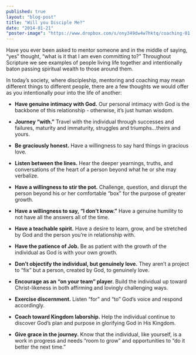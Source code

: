 ```yaml
---
published: true
layout: "blog-post"
title: "Will you Disciple Me?"
date: "2014-01-21"
"poster-image": "https://www.dropbox.com/s/ony349dw4w7hktq/coaching-01.jpg"
---
```


Have you ever been asked to mentor someone and in the middle of saying, “yes” thought, “what is it that I am even committing to?” Throughout Scripture we see examples of people living life together and intentionally baton passing spiritual wealth to those around them. 

In today’s society, where discipleship, mentoring and coaching may mean different things to different people, there are a few thoughts we would offer as you intentionally pour into the life of another:

- **Have genuine intimacy with God.** Our personal intimacy with God is the backbone of this relationship - otherwise, it’s just human wisdom.

- **Journey “with.”**  Travel with the individual through successes and failures, maturity and immaturity, struggles and triumphs…theirs and yours.

- **Be graciously honest.** Have a willingness to say hard things in gracious love.

- **Listen between the lines.** Hear the deeper yearnings, truths, and conversations of the heart of a person beyond what he or she may verbalize.

- **Have a willingness to stir the pot.** Challenge, question, and disrupt the person beyond his or her comfortable “box” for the purpose of greater growth.

- **Have a willingness to say, “I don’t know.”** Have a genuine humility to not have all the answers all of the time.

- **Have a teachable spirit.**  Have a desire to learn, grow, and be stretched by God and the person you’re in relationship with.

- **Have the patience of Job.** Be as patient with the growth of the individual as God is with your own growth.

- **Don’t objectify the individual, but genuinely love.** They aren’t a project to “fix” but a person, created by God, to genuinely love.

- **Encourage as an “on your team” player.** Build the individual up toward Christ-likeness in both affirming and lovingly challenging ways.

- **Exercise discernment.** Listen “for” and “to” God’s voice and respond accordingly.

- **Coach toward Kingdom laborship.** Help the individual continue to discover God’s plan and purpose in glorifying God in His Kingdom.

- **Give grace in the journey.** Know that the individual, like yourself, is a work in progress and needs “room to grow” and opportunities to “do it better the next time.”
